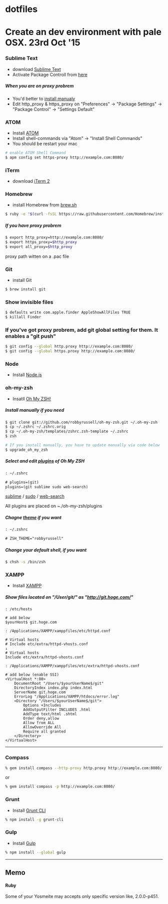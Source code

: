 # dotfiles


# Create an dev environment with pale OSX. 23rd Oct '15


### Sublime Text

- download [Sublime Text](http://www.sublimetext.com/)
- Activate Package Controll from [here]()

<!--
Emmet

-->


##### When you are on proxy probrem

- You'd better to [install manualy](https://packagecontrol.io/installation#st2)
- Edit http_proxy & https_proxy on "Preferences" -> "Package Settings" -> "Package Control" -> "Settings Default"


### ATOM

- Install [ATOM](https://atom.io/)
- Install shell-commands via "Atom" -> "Install Shell Commands"
- You should be restart your mac

```bash
# enable ATOM Shell Command
$ apm config set https-proxy http://example.com:8080/
```

<!--
Emmet
Markdown Preview
-->



### iTerm

- download [iTerm 2](https://www.iterm2.com/)


### Homebrew

- install Homebrew from [brew.sh](http://brew.sh/)

```bash
$ ruby -e "$(curl -fsSL https://raw.githubusercontent.com/Homebrew/install/master/install)"
```


##### If you have proxy probrem

```bash
$ export http_proxy=http://example.com:8080/
$ export https_proxy=$http_proxy
$ export all_proxy=$http_proxy
```

proxy path witten on a .pac file


### Git

- install Git

```bash
$ brew install git
```

### Show invisible files

```bash
$ defaults write com.apple.finder AppleShowAllFiles TRUE
$ killall Finder
```

### If you've got proxy probrem, add git global setting for them. It enables a "git push"

```bash
$ git config --global http.proxy http://example.com:8080/
$ git config --global https.proxy http://example.com:8080/
```


### Node

- Install [Node.js](https://nodejs.org/en/)


### oh-my-zsh

- Insatll [Oh My ZSH!](https://github.com/robbyrussell/oh-my-zsh)

##### Install manually if you need

```bash
$ git clone git://github.com/robbyrussell/oh-my-zsh.git ~/.oh-my-zsh
$ cp ~/.zshrc ~/.zshrc.orig
$ cp ~/.oh-my-zsh/templates/zshrc.zsh-template ~/.zshrc
$ zsh

# If you install manually, you have to update manually via code below
$ upgrade_oh_my_zsh
```

##### Select and edit [plugins](https://github.com/robbyrussell/oh-my-zsh/wiki/Plugins) of Oh My ZSH

```txt
: ~/.zshrc

# plugins=(git)
plugins=(git sublime sudo web-search)
```

[sublime](https://github.com/robbyrussell/oh-my-zsh/wiki/Plugins#sublime) / [sudo](https://github.com/robbyrussell/oh-my-zsh/wiki/Plugins#sudo) / [web-search](https://github.com/robbyrussell/oh-my-zsh/wiki/Plugins#web-search)

All plugins are placed on ~./oh-my-zsh/plugins


##### Chagne [theme](https://github.com/robbyrussell/oh-my-zsh/wiki/themes) if you want

```txt
: ~/.zshrc

# ZSH_THEME="robbyrussell"
```

##### Change your default shell, if you want

```bash
$ chsh -s /bin/zsh
```

### XAMPP

- Install [XAMPP](https://www.apachefriends.org/)

##### Show files located on "/User/git/" as "http://git.hoge.com/"

```
: /etc/hosts

# add below 
$yourHost$ git.hoge.com
```

```
: /Applications/XAMPP/xamppfiles/etc/httpd.conf

# Virtual hosts
# Include etc/extra/httpd-vhosts.conf
↓
# Virtual hosts
Include etc/extra/httpd-vhosts.conf
```

```
: /Applications/XAMPP/xamppfiles/etc/extra/httpd-vhosts.conf

# add below (enable SSI)
<VirtualHost *:80>
    DocumentRoot "/Users/$yourUserName$/git"
    DirectoryIndex index.php index.html
    ServerName git.hoge.com
    ErrorLog "/Applications/XAMPP/htdocs/error.log"
    <Directory "/Users/$yourUserName$/git">
        Options +Includes
        AddOutputFilter INCLUDES .html
        AddType text/html .shtml
        Order deny,allow
        Allow from ALL
        AllowOverride All
        Require all granted
    </Directory>
</VirtualHost>
```

---

### Compass

```bash
% gem install compass --http-proxy http.proxy http://example.com:8080/
```

or 

```bash
% gem install compass -p http://example.com:8080/
```


### Grunt

- Install [Grunt CLI](http://gruntjs.com/getting-started)

```zsh
% npm install -g grunt-cli
```

### Gulp

- Install [Gulp](https://github.com/gulpjs/gulp/blob/master/docs/getting-started.md)

```zsh
% npm install --global gulp
```

<!--
### $

git config --global url.https://github.com/.insteadOf git://github.com/
-->

---

## Memo

#### Ruby

Some of your Yosmeite may accepts only specific version like, 2.0.0-p451.
